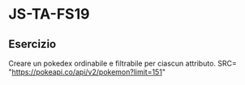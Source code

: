 # JS-TA-FS19

## Esercizio

Creare un pokedex ordinabile e filtrabile per ciascun attributo. SRC= "https://pokeapi.co/api/v2/pokemon?limit=151"
